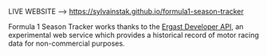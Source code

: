 LIVE WEBSITE --> https://sylvainstak.github.io/formula1-season-tracker

Formula 1 Season Tracker works thanks to the [Ergast Developer API](https://ergast.com/mrd/), an experimental web service which provides a historical record of motor racing data for non-commercial purposes.